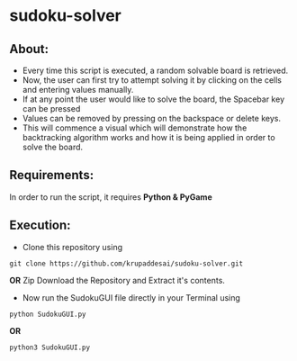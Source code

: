 # sudoku-solver

## About:

-	Every time this script is executed, a random solvable board is retrieved.
-	Now, the user can first try to attempt solving it by clicking on the cells and entering values manually.
-	If at any point the user would like to solve the board, the Spacebar key can be pressed
-	Values can be removed by pressing on the backspace or delete keys.
-	This will commence a visual which will demonstrate how the backtracking algorithm works and how it is being applied in order to solve the board.

## Requirements:
In order to run the script, it requires **Python & PyGame**

## Execution:
-	Clone this repository using
```
git clone https://github.com/krupaddesai/sudoku-solver.git
```
**OR**
Zip Download the Repository and Extract it's contents.
-	Now run the SudokuGUI file directly in your Terminal using
```
python SudokuGUI.py
```
**OR**
```
python3 SudokuGUI.py
